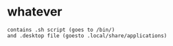 # whatever

```
contains .sh script (goes to /bin/)
and .desktop file (goesto .local/share/applications)
```
